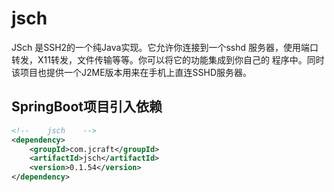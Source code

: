# jsch

JSch 是SSH2的一个纯Java实现。它允许你连接到一个sshd 服务器，使用端口转发，X11转发，文件传输等等。你可以将它的功能集成到你自己的 程序中。同时该项目也提供一个J2ME版本用来在手机上直连SSHD服务器。  



## SpringBoot项目引入依赖

```xml
<!--    jsch	-->
<dependency>
    <groupId>com.jcraft</groupId>
    <artifactId>jsch</artifactId>
    <version>0.1.54</version>
</dependency>
```

